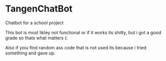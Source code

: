 # TangenChatBot
Chatbot for a school project

This bot is most likley not functional or if it works its shitty, but i got a good grade so thats what matters (:

Also if yoiu find random ass code that is not used its because i tried something and gave up.
